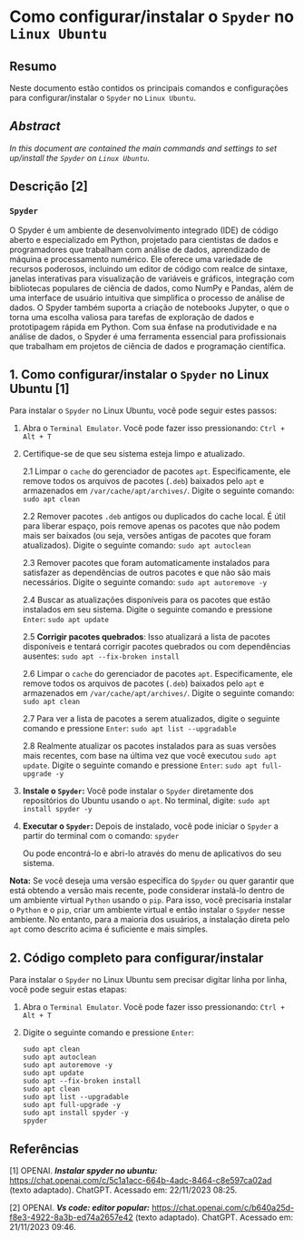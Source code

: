 # Como configurar/instalar o `Spyder` no `Linux Ubuntu`

## Resumo

Neste documento estão contidos os principais comandos e configurações para configurar/instalar o `Spyder` no `Linux Ubuntu`.

## _Abstract_

_In this document are contained the main commands and settings to set up/install the `Spyder` on `Linux Ubuntu`._

## Descrição [2]

### `Spyder`

O Spyder é um ambiente de desenvolvimento integrado (IDE) de código aberto e especializado em Python, projetado para cientistas de dados e programadores que trabalham com análise de dados, aprendizado de máquina e processamento numérico. Ele oferece uma variedade de recursos poderosos, incluindo um editor de código com realce de sintaxe, janelas interativas para visualização de variáveis e gráficos, integração com bibliotecas populares de ciência de dados, como NumPy e Pandas, além de uma interface de usuário intuitiva que simplifica o processo de análise de dados. O Spyder também suporta a criação de notebooks Jupyter, o que o torna uma escolha valiosa para tarefas de exploração de dados e prototipagem rápida em Python. Com sua ênfase na produtividade e na análise de dados, o Spyder é uma ferramenta essencial para profissionais que trabalham em projetos de ciência de dados e programação científica.

## 1. Como configurar/instalar o `Spyder` no Linux Ubuntu [1]

Para instalar o `Spyder` no Linux Ubuntu, você pode seguir estes passos:

1. Abra o `Terminal Emulator`. Você pode fazer isso pressionando: `Ctrl + Alt + T`


2. Certifique-se de que seu sistema esteja limpo e atualizado.

    2.1 Limpar o `cache` do gerenciador de pacotes `apt`. Especificamente, ele remove todos os arquivos de pacotes (`.deb`) baixados pelo `apt` e armazenados em `/var/cache/apt/archives/`. Digite o seguinte comando: `sudo apt clean` 
    
    2.2 Remover pacotes `.deb` antigos ou duplicados do cache local. É útil para liberar espaço, pois remove apenas os pacotes que não podem mais ser baixados (ou seja, versões antigas de pacotes que foram atualizados). Digite o seguinte comando: `sudo apt autoclean`

    2.3 Remover pacotes que foram automaticamente instalados para satisfazer as dependências de outros pacotes e que não são mais necessários. Digite o seguinte comando: `sudo apt autoremove -y`

    2.4 Buscar as atualizações disponíveis para os pacotes que estão instalados em seu sistema. Digite o seguinte comando e pressione `Enter`: `sudo apt update`

    2.5 **Corrigir pacotes quebrados**: Isso atualizará a lista de pacotes disponíveis e tentará corrigir pacotes quebrados ou com dependências ausentes: `sudo apt --fix-broken install`

    2.6 Limpar o `cache` do gerenciador de pacotes `apt`. Especificamente, ele remove todos os arquivos de pacotes (`.deb`) baixados pelo `apt` e armazenados em `/var/cache/apt/archives/`. Digite o seguinte comando: `sudo apt clean` 
    
    2.7 Para ver a lista de pacotes a serem atualizados, digite o seguinte comando e pressione `Enter`:  `sudo apt list --upgradable`

    2.8 Realmente atualizar os pacotes instalados para as suas versões mais recentes, com base na última vez que você executou `sudo apt update`. Digite o seguinte comando e pressione `Enter`: `sudo apt full-upgrade -y`
    

3. **Instale o `Spyder`:** Você pode instalar o `Spyder` diretamente dos repositórios do Ubuntu usando o `apt`. No terminal, digite: `sudo apt install spyder -y`

4. **Executar o `Spyder`:** Depois de instalado, você pode iniciar o `Spyder` a partir do terminal com o comando: `spyder`

    Ou pode encontrá-lo e abri-lo através do menu de aplicativos do seu sistema.

**Nota:** Se você deseja uma versão específica do `Spyder` ou quer garantir que está obtendo a versão mais recente, pode considerar instalá-lo dentro de um ambiente virtual `Python` usando o `pip`. Para isso, você precisaria instalar o `Python` e o `pip`, criar um ambiente virtual e então instalar o `Spyder` nesse ambiente. No entanto, para a maioria dos usuários, a instalação direta pelo `apt` como descrito acima é suficiente e mais simples.

## 2. Código completo para configurar/instalar

Para instalar o `Spyder` no Linux Ubuntu sem precisar digitar linha por linha, você pode seguir estas etapas:

1. Abra o `Terminal Emulator`. Você pode fazer isso pressionando: `Ctrl + Alt + T`

2. Digite o seguinte comando e pressione `Enter`:

    ```
    sudo apt clean                                                            
    sudo apt autoclean
    sudo apt autoremove -y
    sudo apt update
    sudo apt --fix-broken install
    sudo apt clean
    sudo apt list --upgradable
    sudo apt full-upgrade -y
    sudo apt install spyder -y
    spyder
    ```


## Referências

[1] OPENAI. ***Instalar spyder no ubuntu:*** https://chat.openai.com/c/5c1a1acc-664b-4adc-8464-c8e597ca02ad (texto adaptado). ChatGPT. Acessado em: 22/11/2023 08:25.

[2] OPENAI. ***Vs code: editor popular:*** https://chat.openai.com/c/b640a25d-f8e3-4922-8a3b-ed74a2657e42 (texto adaptado). ChatGPT. Acessado em: 21/11/2023 09:46.
